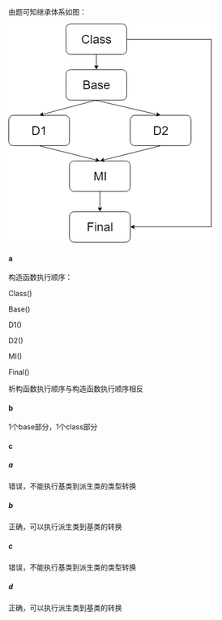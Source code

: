 由题可知继承体系如图：

![](.\18-29.png)

#### a

构造函数执行顺序：

Class()

Base()

D1()

D2()

MI()

Final()

析构函数执行顺序与构造函数执行顺序相反

#### b

1个base部分，1个class部分

#### c

##### a

错误，不能执行基类到派生类的类型转换

##### b

正确，可以执行派生类到基类的转换

##### c

错误，不能执行基类到派生类的类型转换

##### d

正确，可以执行派生类到基类的转换